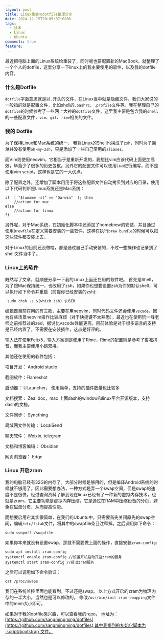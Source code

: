 ```yaml
---
layout: post
title: Linux重装与dotfile整理分享
date: 2024-12-15T20:05:07+0800
tags:
  - 技术
  - Linux
  - Ubuntu
comments: true
feature:
---
```


最近把电脑上面的Linux系统给重装了，同时呢也要配置新的MacBook，就整理了一个个人的dotfile，这里分享一下linux上的我主要使用的软件，以及我的dotfile内容。

<!--more-->

### 什么是Dotfile

`dotfile`字面意思就是以`.`开头的文件，在Linux当中就是隐藏文件，我们大家说的一般指的就是配置文件，比如shell的`.bashrc`、`.profile`文件等。我在整理自己的`dotfile`的时候参考了一些网上大神的`dotfile`文件，这里我主要是包含我的`shell`的一些配置文件，`vim`、`git`、`rime`相关的文件。

### 我的 Dotfile
为了保持Linux和Mac系统的统一， 我将Linux的Shell也换成了`zsh`，同时为了简单并没有使用`oh-my-zsh`，只是添加了一些自己常用的`aliases`。

而Vim则使用neovim，它相当于是重新开发的，我想比vim应该代码上面更加高效，毕竟少了很多的历史包袱。另外它的配置文件可以使用Lua进行编写，而不是使用vim script，这样也是它的一大优点。

除了配置之外，还增加了脚本用用于将这些配置文件自动拷贝到对应的目录，使用以下代码判断是Linux系统还是Mac系统：
```shell
if  [ "$(uname -s)" == "Darwin"  ]; then
	//action for mac
else
	//action for linux
fi
```

另外呢，对于Mac系统，在初始化脚本中还添加了homebrew的安装，并且通过使用`Brewfile`在定义需要安装的一些软件，这样在执行`brew bundle`的时候可以把这些软件都安装上去。

对于Linux的目前还没做啥，都是通过自己手动安装的，不过一些操作也记录到了shell文件当中了。

### Linux上的软件
既然写了文章，就顺便分享一下我的Linux上面还在用的软件吧。
首先是Shell，为了跟Mac保持统一，也改用了zsh，如果你也想要设置zsh为你的默认shell，可以执行如下命令并重启（前提你已经安装的zsh):
```shell
 sudo chsh -s $(which zsh) $USER
```

编辑器目前在用的有三款，主要在用neovim，同时代码文件还会使用`vscode`，因为有些场景neovim操作比较麻烦（对于快捷键不太熟悉），最近也在使用阮一峰老师之前推荐过的zed，据说比vscode性能更高，目前体验是对于很多语言的支持是已经内置了，不需要在安装插件，这点是好评的。

输入法在使用Fcitx5，输入方案则是使用了Rime，Rime的配置则是参考了雾凇拼音，而我主要使用小鹤双拼。

其他还在使用的软件包括：

项目开发： Android studio

截图软件：Flameshot

启动器： ULauncher， 使用简单，支持的插件数量也比较多

文档搜索： Zeal doc，mac 上面dash的window和linux平台开源版本，支持dash的文档。

文件同步： Syncthing

局域网文件传输： LocalSend

聊天软件： Weixin, telegram

文档和博客编辑： Obsidian

网页浏览器： Edge

### Linux 开启zram
我的电脑已经有32G的内存了，大部分时候是够用的，但是编译Android系统的时候就不够用了。因此需要想办法，一种方式是弄一个swap空间，但是swap的速度不是很快，经过查询资料了解到现在linux已经有了一种新的虚拟内存技术，也就是zram，它主要功能是虚拟内存压缩，它是通过在RAM中压缩设备的分页，避免在磁盘分页，从而提高性能。

而想要启用它其实很简单，在我们的Ubuntu中，只需要首先关闭原先的swap空间，编辑`/etc/fstab`文件，将其中的swapfile条目注释掉。之后调用如下命令：
```shell
sudo swapoff /swapfile
```
如果你本来就没有设置swap，那就不需要做上面的操作，直接安装`zram-config`:
```shell
sudo apt install zram-config
systemctl enable zram-config //设置开机启动开启zram的服务
systemctl start zram-config //启动zram服务
```
之后可以调用如下命令验证：
```shell
cat /proc/swaps
```
我们在系统监控里面也能看到，不过还是swap。
以上方式开启的zram为物理内存的一半大小，当然也是可以修改的。
修改`/usr/bin/init-zram-swapping`文件中的mem大小即可。

如果对于我的dotfile感兴趣，可以查看我的repo， 地址为： [https://github.com/sangmingming/dotfiles](https://github.com/sangmingming/dotfiles),其中我提到的初始化脚本为`script/bootstrap`文件。